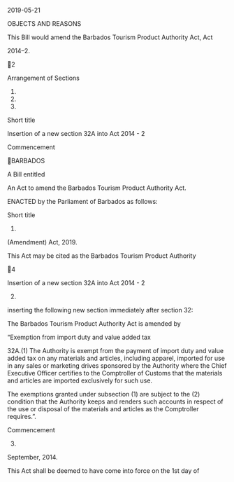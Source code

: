 2019-05-21

OBJECTS AND REASONS

This  Bill  would  amend  the  Barbados  Tourism  Product  Authority  Act,  Act

2014–2.

2

Arrangement of Sections

1.

2.

3.

Short title

Insertion of a new section 32A into Act 2014 - 2

Commencement

BARBADOS

A Bill entitled

An Act to amend the Barbados Tourism Product Authority Act.

ENACTED by the Parliament of Barbados as follows:

Short title

1.
(Amendment) Act, 2019.

This Act may be cited as the Barbados Tourism Product Authority

4

Insertion of a new section 32A into Act 2014 - 2

2.
inserting the following new section immediately after section 32:

The  Barbados  Tourism  Product  Authority  Act  is  amended  by

“Exemption from import duty and value added tax

32A.(1)
The Authority is exempt from the payment of import duty
and value added tax on any materials and articles, including apparel,
imported  for  use  in  any  sales  or  marketing  drives  sponsored  by  the
Authority  where  the  Chief  Executive  Officer  certifies  to  the
Comptroller  of  Customs  that  the  materials  and  articles  are  imported
exclusively for such use.

The exemptions granted under subsection (1) are subject to the
(2)
condition that the Authority keeps and renders such accounts in respect
of the use or disposal of the materials and articles as the Comptroller
requires.”.

Commencement

3.
September, 2014.

This Act shall be deemed to have come into force on the 1st day of

